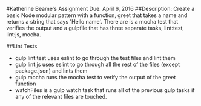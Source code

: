 #Katherine Beame's Assignment Due: April 6, 2016
##Description:
Create a basic Node modular pattern with a function, greet that takes a name and returns a string that says 'Hello name'. There are is a mocha test that verifies the output and a gulpfile that has three separate tasks, lint:test, lint:js, mocha.

##Lint Tests
  * gulp lint:test uses eslint to go through the test files and lint them
  * gulp lint:js uses eslint to go through all the rest of the files (except package.json)       and lints them
  * gulp mocha runs the mocha test to verify the output of the greet function
  * watchFiles is a gulp watch task that runs all of the previous gulp tasks if any of the relevant files are touched.

